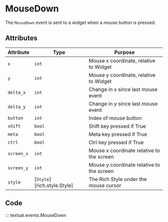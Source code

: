 # MouseDown

The `MouseDown` event is sent to a widget when a mouse button is pressed.

## Attributes

| Attribute  | Type                        | Purpose                                   |
|------------|-----------------------------|-------------------------------------------|
| `x`        | `int`                       | Mouse x coordinate, relative to Widget    |
| `y`        | `int`                       | Mouse y coordinate, relative to Widget    |
| `delta_x`  | `int`                       | Change in x since last mouse event        |
| `delta_y`  | `int`                       | Change in y since last mouse event        |
| `button`   | `int`                       | Index of mouse button                     |
| `shift`    | `bool`                      | Shift key pressed if True                 |
| `meta`     | `bool`                      | Meta key pressed if True                  |
| `ctrl`     | `bool`                      | Ctrl key pressed if True                  |
| `screen_x` | `int`                       | Mouse x coordinate relative to the screen |
| `screen_y` | `int`                       | Mouse y coordinate relative to the screen |
| `style`    | [`Style`][rich.style.Style] | The Rich Style under the mouse cursor     |

## Code

::: textual.events.MouseDown
